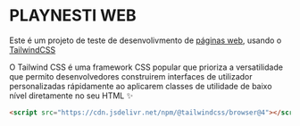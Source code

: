 # PLAYNESTI WEB
Este é um projeto de teste de desenvolivmento de [páginas web](https://belikemikeunderscore.github.io/web/), usando o [TailwindCSS](https://tailwindcss.com/?;dc_transparent=1?https://tailwindcss.com/&gad_source=1)

O Tailwind CSS é uma framework CSS popular que prioriza a versatilidade que permito desenvolvedores construirem interfaces de utilizador personalizadas rápidamente ao aplicarem classes de utilidade de baixo nível diretamente no seu HTML ✨
```html
<script src="https://cdn.jsdelivr.net/npm/@tailwindcss/browser@4"></script>
```
